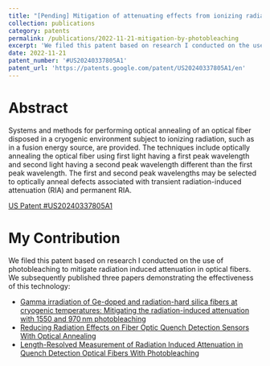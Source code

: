 ```yaml
---
title: "[Pending] Mitigation of attenuating effects from ionizing radiation in silica optical fibers by photobleaching."
collection: publications
category: patents
permalink: /publications/2022-11-21-mitigation-by-photobleaching
excerpt: 'We filed this patent based on research I conducted on the use of photobleaching to mitigate radiation induced attenuation in optical fibers.'
date: 2022-11-21
patent_number: '#US20240337805A1'
patent_url: 'https://patents.google.com/patent/US20240337805A1/en'
---
```


# Abstract
Systems and methods for performing optical annealing of an optical fiber disposed in a cryogenic environment subject to ionizing radiation, such as in a fusion energy source, are provided. The techniques include optically annealing the optical fiber using first light having a first peak wavelength and second light having a second peak wavelength different than the first peak wavelength. The first and second peak wavelengths may be selected to optically anneal defects associated with transient radiation-induced attenuation (RIA) and permanent RIA.

[US Patent #US20240337805A1](https://patents.google.com/patent/US20240337805A1/en)

# My Contribution
We filed this patent based on research I conducted on the use of photobleaching to mitigate radiation induced attenuation in optical fibers. We subsequently published three papers demonstrating the effectiveness of this technology:
- [Gamma irradiation of Ge-doped and radiation-hard silica fibers at cryogenic temperatures: Mitigating the radiation-induced attenuation with 1550 and 970 nm photobleaching](/publications/2023-07-28-gamma-irradiation-photobleaching)
- [Reducing Radiation Effects on Fiber Optic Quench Detection Sensors With Optical Annealing](/publications/2024-01-10-reducing-radiation-effects)
- [Length-Resolved Measurement of Radiation Induced Attenuation in Quench Detection Optical Fibers With Photobleaching](/publications/2025-02-07-length-resolved-measurement)